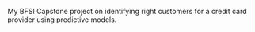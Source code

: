 My BFSI Capstone project on identifying right customers for a credit card provider using predictive models.

